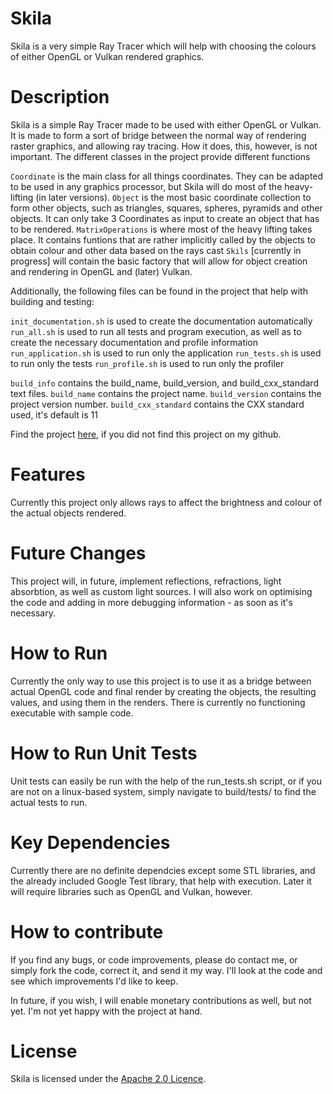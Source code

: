 # Skila
Skila is a very simple Ray Tracer which will help with choosing the colours of either OpenGL or Vulkan rendered graphics. 

# Description
Skila is a simple Ray Tracer made to be used with either OpenGL or Vulkan. It is made to form a sort of bridge between the normal way of rendering raster graphics, and allowing ray tracing. How it does, this, however, is not important. The different classes in the project provide different functions

<code>Coordinate</code> is the main class for all things coordinates. They can be adapted to be used in any graphics processor, but Skila will do most of the heavy-lifting (in later versions).
<code>Object</code> is the most basic coordinate collection to form other objects, such as triangles, squares, spheres, pyramids and other objects. It can only take 3 Coordinates as input to create an object that has to be rendered.
<code>MatrixOperations</code> is where most of the heavy lifting takes place. It contains funtions that are rather implicitly called by the objects to obtain colour and other data based on the rays cast
<code>Skils</code> [currently in progress] will contain the basic factory that will allow for object creation and rendering in OpenGL and (later) Vulkan.

Additionally, the following files can be found in the project that help with building and testing:

<code>init_documentation.sh</code> is used to create the documentation automatically
<code>run_all.sh</code> is used to run all tests and program execution, as well as to create the necessary documentation and profile information
<code>run_application.sh</code> is used to run only the application
<code>run_tests.sh</code> is used to run only the tests
<code>run_profile.sh</code> is used to run only the profiler

<code>build_info</code> contains the build_name, build_version, and build_cxx_standard text files.
<code>build_name</code> contains the project name. 
<code>build_version</code> contains the project version number. 
<code>build_cxx_standard</code> contains the CXX standard used, it's default is 11

Find the project [here](https://github.com/BenrickSmit/Skila), if you did not find this project on my github.

# Features
Currently this project only allows rays to affect the brightness and colour of the actual objects rendered.

# Future Changes
This project will, in future, implement reflections, refractions, light absorbtion, as well as custom light sources. I will also work on optimising the code and adding in more debugging information - as soon as it's necessary.

# How to Run
Currently the only way to use this project is to use it as a bridge between actual OpenGL code and final render by creating the objects, the resulting values, and using them in the renders. There is currently no functioning executable with sample code.

# How to Run Unit Tests
Unit tests can easily be run with the help of the run_tests.sh script, or if you are not on a linux-based system, simply navigate to build/tests/ to find the actual tests to run.

# Key Dependencies
Currently there are no definite dependcies except some STL libraries, and the already included Google Test library, that help with execution. Later it will require libraries such as OpenGL and Vulkan, however.

# How to contribute
If you find any bugs, or code improvements, please do contact me, or simply fork the code, correct it, and send it my way. I'll look at the code and see which improvements I'd like to keep.

In future, if you wish, I will enable monetary contributions as well, but not yet. I'm not yet happy with the project at hand.

# License
Skila is licensed under the  [Apache 2.0 Licence](LICENSE).

